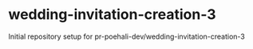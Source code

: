 # wedding-invitation-creation-3

Initial repository setup for pr-poehali-dev/wedding-invitation-creation-3